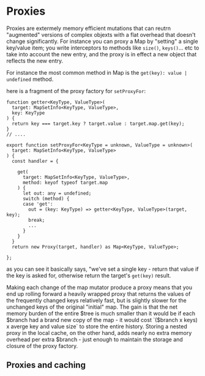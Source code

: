 # Proxies

Proxies are extermely memory efficient mutations that can reutrn "augmented" versions of complex objexts 
with a flat overhead that doesn't change significantly. For instance you can proxy a Map by "setting"
a single key/value item; you write interceptors to methods like `size()`, `keys()`... etc to take into account
the new entry, and the proxy is in effect a new object that reflects the new entry. 

For instance the most common method in Map is the `get(key): value | undefined` method. 

here is a fragment of the proxy factory for `setProxyFor`: 

```
function getter<KeyType, ValueType>(
  target: MapSetInfo<KeyType, ValueType>,
  key: KeyType
) {
  return key === target.key ? target.value : target.map.get(key);
}
// ....

export function setProxyFor<KeyType = unknown, ValueType = unknown>(
  target: MapSetInfo<KeyType, ValueType>
) {
  const handler = {

    get(
      target: MapSetInfo<KeyType, ValueType>,
      method: keyof typeof target.map
    ) {
      let out: any = undefined;
      switch (method) {
      case 'get':
        out = (key: KeyType) => getter<KeyType, ValueType>(target, key);
        break;
        ...
      }
    }
  }
  return new Proxy(target, handler) as Map<KeyType, ValueType>;

};

```

as you can see it basically says, "we've set a single key - return that value if the key is 
asked for, otherwise return the target's `get(key)` result. 

Making each change of the map mutator produce a proxy means that you end up rolling forward a heavily 
wrapped proxy that returns the values of the frequently changed keys relatively fast, but is slightly 
slower for the unchanged keys of the original "initial" map. The gain is that the net memory burden
of the entire $tree is much smaller than it would be if each $branch had a brand new copy of the map - 
it would cost `($branch x keys) x averge key and value size` to store the entire history. 
Storing a nested proxy in the local cache, on the other hand, adds nearly no extra memory overhead 
per extra $branch - just enough to maintain the storage and closure of the proxy factory. 

## Proxies and caching

